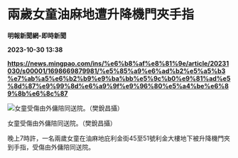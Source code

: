 # 兩歲女童油麻地遭升降機門夾手指
**明報新聞網-即時新聞**

**2023-10-30 13:38**

**https://news.mingpao.com/ins/%e6%b8%af%e8%81%9e/article/20231030/s00001/1698669879981/%e5%85%a9%e6%ad%b2%e5%a5%b3%e7%ab%a5%e6%b2%b9%e9%ba%bb%e5%9c%b0%e9%81%ad%e5%8d%87%e9%99%8d%e6%a9%9f%e9%96%80%e5%a4%be%e6%89%8b%e6%8c%87**

![女童受傷由外傭陪同送院。（樊銳昌攝）](https://fs.mingpao.com/ins/20231030/s00001/061f0deea8fc35cc0577ac4f48fa7561.jpg)

女童受傷由外傭陪同送院。（樊銳昌攝）

晚上7時許，一名兩歲女童在油麻地庇利金街45至51號利金大樓地下被升降機門夾到手指，受傷由外傭陪同送院。